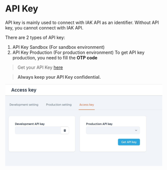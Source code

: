 # API Key

API key is mainly used to connect with IAK API as an identifier. Without API key, you cannot connect with IAK API. 

There are 2 types of API key:
  1. API Key Sandbox (For sandbox environment)
  2. API Key Production (For production environment)
      To get API key production, you need to fill the **OTP code**

<!-- theme: info -->

> Get your API Key [here](https://developer.mobilepulsa.net/home)

<!-- theme: danger -->

> **Always keep your API Key confidential.**

![API Key](../../assets/images/api-key.jpg)

